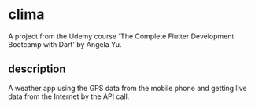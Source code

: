 # clima

A project from the Udemy course 'The Complete Flutter Development Bootcamp with Dart' by Angela Yu.

## description

A weather app using the GPS data from the mobile phone and getting live data from the Internet by the API call. 
